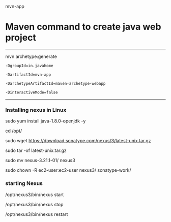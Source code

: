 mvn-app

# Maven command to create java web project

-----
mvn archetype:generate 
	
    -DgroupId=in.javahome
    
	-DartifactId=mvn-app
    
	-DarchetypeArtifactId=maven-archetype-webapp
	
    -DinteractiveMode=false
  
  -------
### Installing nexus in Linux

sudo yum install java-1.8.0-openjdk -y

   cd /opt/
   
   sudo wget https://download.sonatype.com/nexus/3/latest-unix.tar.gz
   
   sudo tar -xf latest-unix.tar.gz
   
   sudo mv nexus-3.21.1-01/ nexus3
   
   sudo chown -R ec2-user:ec2-user nexus3/ sonatype-work/
   
  ### starting Nexus
   
   /opt/nexus3/bin/nexus start
   
   /opt/nexus3/bin/nexus stop
    
   /opt/nexus3/bin/nexus restart
   
   
